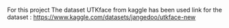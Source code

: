 For this project The dataset UTKface from kaggle has been used 
link for the dataset : https://www.kaggle.com/datasets/jangedoo/utkface-new
